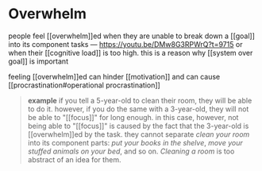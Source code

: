 # Overwhelm

people feel [[overwhelm]]ed when they are unable to break down a [[goal]] into its component tasks &mdash; <https://youtu.be/DMw8G3RPWrQ?t=9715> or when their [[cognitive load]] is too high. this is a reason why [[system over goal]] is important

feeling [[overwhelm]]ed can hinder [[motivation]] and can cause [[procrastination#operational procrastination]]

> **example** if you tell a 5-year-old to clean their room, they will be able to do it. however, if you do the same with a 3-year-old, they will not be able to "[[focus]]" for long enough. in this case, however, not being able to "[[focus]]" is caused by the fact that the 3-year-old is [[overwhelm]]ed by the task. they cannot separate _clean your room_ into its component parts: _put your books in the shelve_, _move your stuffed animals on your bed_, and so on. _Cleaning a room_ is too abstract of an idea for them.
